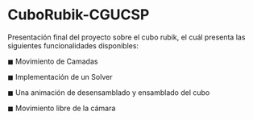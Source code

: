 # CuboRubik-CGUCSP
Presentación final del proyecto sobre el cubo rubik, el cuál presenta las siguientes funcionalidades disponibles:


◼ Movimiento de Camadas


◼ Implementación de un Solver


◼ Una animación de desensamblado y ensamblado del cubo


◼ Movimiento libre de la cámara
